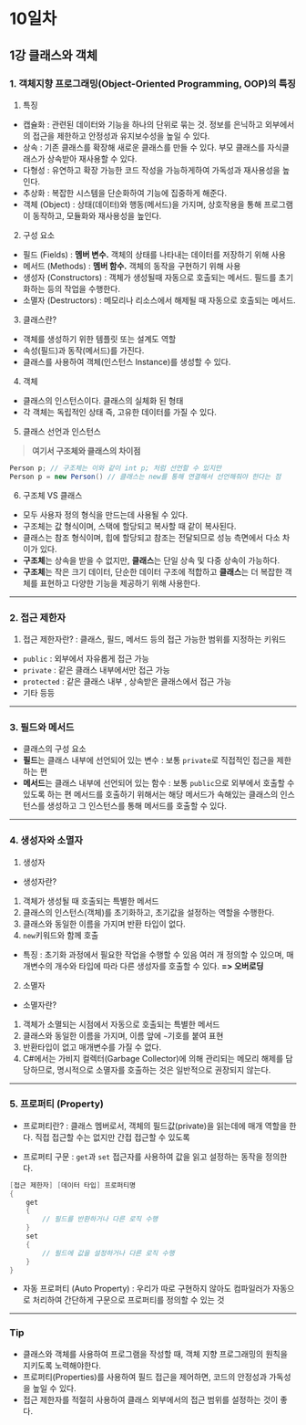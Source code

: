 # 10일차
## 1강 클래스와 객체
### 1. 객체지향 프로그래밍(Object-Oriented Programming, OOP)의 특징
1. 특징
- 캡슐화 : 관련된 데이터와 기능을 하나의 단위로 묶는 것. 정보를 은닉하고 외부에서의 접근을 제한하고 안정성과 유지보수성을 높일 수 있다.
- 상속 : 기존 클래스를 확장해 새로운 클래스를 만들 수 있다. 부모 클래스를 자식클래스가 상속받아 재사용할 수 있다.
- 다형성 : 유연하고 확장 가능한 코드 작성을 가능하게하여 가독성과 재사용성을 높인다.
- 추상화 : 복잡한 시스템을 단순화하여 기능에 집중하게 해준다.
- 객체 (Object)
: 상태(데이터)와 행동(메서드)을 가지며, 상호작용을 통해 프로그램이 동작하고, 모듈화와 재사용성을 높인다.

2. 구성 요소
- 필드 (Fields) : **멤버 변수.** 객체의 상태를 나타내는 데이터를 저장하기 위해 사용
- 메서드 (Methods) : **멤버 함수.** 객체의 동작을 구현하기 위해 사용
- 생성자 (Constructors) : 객체가 생성될때 자동으로 호출되는 메서드. 필드를 초기화하는 등의 작업을 수행한다.
- 소멸자 (Destructors) : 메모리나 리소스에서 해제될 때 자동으로 호출되는 메서드. 

3. 클래스란?
- 객체를 생성하기 위한 템플릿 또는 설계도 역할
- 속성(필드)과 동작(메서드)를 가진다.
- 클래스를 사용하여 객체(인스턴스 Instance)를 생성할 수 있다.

4. 객체
- 클래스의 인스턴스이다. 클래스의 실체화 된 형태
- 각 객체는 독립적인 상태 즉, 고유한 데이터를 가질 수 있다.

5. 클래스 선언과 인스턴스

>**여기서 구조체와 클래스의 차이점**
```cs
Person p; // 구조체는 이와 같이 int p; 처럼 선언할 수 있지만
Person p = new Person() // 클래스는 new를 통해 연결해서 선언해줘야 한다는 점
```

6. 구조체 VS 클래스
- 모두 사용자 정의 형식을 만드는데 사용될 수 있다.
- 구조체는 값 형식이며, 스택에 할당되고 복사할 때 같이 복사된다.
- 클래스는 참조 형식이며, 힙에 할당되고 참조는 전달되므로 성능 측면에서 다소 차이가 있다.
- **구조체**는 상속을 받을 수 없지만, **클래스**는 단일 상속 및 다중 상속이 가능하다.
- **구조체**는 작은 크기 데이터, 단순한 데이터 구조에 적합하고 **클래스**는 더 복잡한 객체를 표현하고 다양한 기능을 제공하기 위해 사용한다.
---
### 2. 접근 제한자
1. 접근 제한자란?
: 클래스, 필드, 메서드 등의 접근 가능한 범위를 지정하는 키워드
- `public` : 외부에서 자유롭게 접근 가능 
- `private` : 같은 클래스 내부에서만 접근 가능
- `protected` : 같은 클래스 내부 , 상속받은 클래스에서 접근 가능
- 기타 등등
---
### 3. 필드와 메서드
- 클래스의 구성 요소
- **필드**는 클래스 내부에 선언되어 있는 변수
: 보통 `private`로 직접적인 접근을 제한하는 편
- **메서드**는 클래스 내부에 선언되어 있는 함수
: 보통 `public`으로 외부에서 호출할 수 있도록 하는 편
메서드를 호출하기 위해서는 해당 메서드가 속해있는 클래스의 인스턴스를 생성하고 그 인스턴스를 통해 메서드를 호출할 수 있다.
___
### 4. 생성자와 소멸자
1. 생성자
- 생성자란?
1) 객체가 생성될 때 호출되는 특별한 메서드
2) 클래스의 인스턴스(객체)를 초기화하고, 초기값을 설정하는 역할을 수행한다.
3) 클래스와 동일한 이름을 가지며 반환 타입이 없다.
4) `new`키워드와 함께 호출
- 특징
: 초기화 과정에서 필요한 작업을 수행할 수 있음
여러 개 정의할 수 있으며, 매개변수의 개수와 타입에 따라 다른 생성자를 호출할 수 있다. **=> 오버로딩**

2. 소멸자
- 소멸자란?
1) 객체가 소멸되는 시점에서 자동으로 호출되는 특별한 메서드
2) 클래스와 동일한 이름을 가지며, 이름 앞에 `~`기호를 붙여 표현
3) 반환타입이 없고 매개변수를 가질 수 없다.
4) C#에서는 가비지 컬렉터(Garbage Collector)에 의해 관리되는 메모리 해제를 담당하므로, 명시적으로 소멸자를 호출하는 것은 일반적으로 권장되지 않는다.
---
### 5. 프로퍼티 (Property)
- 프로퍼티란?
: 클래스 멤버로서, 객체의 필드값(private)을 읽는데에 매개 역할을 한다.
직접 접근할 수는 없지만 간접 접근할 수 있도록

- 프로퍼티 구문
: `get`과 `set` 접근자를 사용하여 값을 읽고 설정하는 동작을 정의한다.
```cs
[접근 제한자] [데이터 타입] 프로퍼티명
{
	get
    {
    	// 필드를 반환하거나 다른 로직 수행
    }
    set
    {
    	// 필드에 값을 설정하거나 다른 로직 수행
    }
}
```
- 자동 프로퍼티 (Auto Property)
: 우리가 따로 구현하지 않아도 컴파일러가 자동으로 처리하여 간단하게 구문으로 프로퍼티를 정의할 수 있는 것
---
### Tip
- 클래스와 객체를 사용하여 프로그램을 작성할 때, 객체 지향 프로그래밍의 원칙을 지키도록 노력해야한다.
- 프로퍼티(Properties)를 사용하여 필드 접근을 제어하면, 코드의 안정성과 가독성을 높일 수 있다.
- 접근 제한자를 적절히 사용하여 클래스 외부에서의 접근 범위를 설정하는 것이 좋다.
